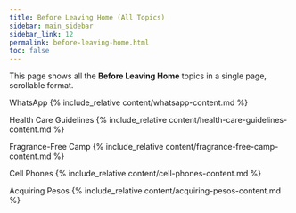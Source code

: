 ```yaml
---
title: Before Leaving Home (All Topics)
sidebar: main_sidebar
sidebar_link: 12
permalink: before-leaving-home.html
toc: false
---
```


This page shows all the **Before Leaving Home** topics in a single page, scrollable format.

<h0alltopics>WhatsApp</h0alltopics>
{% include_relative content/whatsapp-content.md %}

<h0alltopics>Health Care Guidelines</h0alltopics>
{% include_relative content/health-care-guidelines-content.md %}

<h0alltopics>Fragrance-Free Camp</h0alltopics>
{% include_relative content/fragrance-free-camp-content.md %}

<h0alltopics>Cell Phones</h0alltopics>
{% include_relative content/cell-phones-content.md %}

<h0alltopics>Acquiring Pesos</h0alltopics>
{% include_relative content/acquiring-pesos-content.md %}

